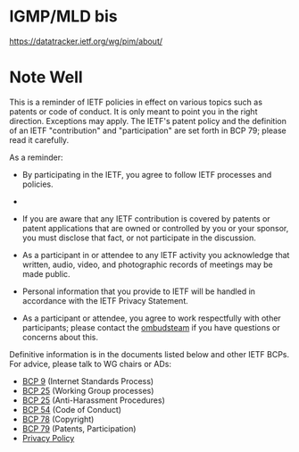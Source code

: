 # IGMP/MLD bis

https://datatracker.ietf.org/wg/pim/about/

# Note Well

This is a reminder of IETF policies in effect on various topics such
as patents or code of conduct.  It is only meant to point you in the
right direction. Exceptions may apply. The IETF's patent policy and the
definition of an IETF "contribution" and "participation" are set forth
in BCP 79; please read it carefully.

As a reminder:

 * By participating in the IETF, you agree to follow IETF processes and policies.
 * 
 * If you are aware that any IETF contribution is covered by patents or
   patent applications that are owned or controlled by you or your sponsor,
   you must disclose that fact, or not participate in the discussion.

 * As a participant in or attendee to any IETF activity you acknowledge
   that written, audio, video, and photographic records of meetings may
   be made public.

 * Personal information that you provide to IETF will be handled in 
   accordance with the IETF Privacy Statement.

 * As a participant or attendee, you agree to work respectfully with other 
   participants; please contact the [ombudsteam](https://www.ietf.org/contact/ombudsteam/) 
   if you have questions or concerns about this.

Definitive information is in the documents listed below and other IETF BCPs. 
For advice, please talk to WG chairs or ADs:

  * [BCP 9](https://www.rfc-editor.org/info/bcp9) (Internet Standards Process)
  * [BCP 25](https://www.rfc-editor.org/info/bcp25) (Working Group processes)
  * [BCP 25](https://www.rfc-editor.org/info/bcp25) (Anti-Harassment Procedures) 
  * [BCP 54](https://www.rfc-editor.org/info/bcp54) (Code of Conduct)
  * [BCP 78](https://www.rfc-editor.org/info/bcp78) (Copyright)
  * [BCP 79](https://www.rfc-editor.org/info/bcp79) (Patents, Participation)
  * [Privacy Policy](https://www.ietf.org/privacy-policy/)
